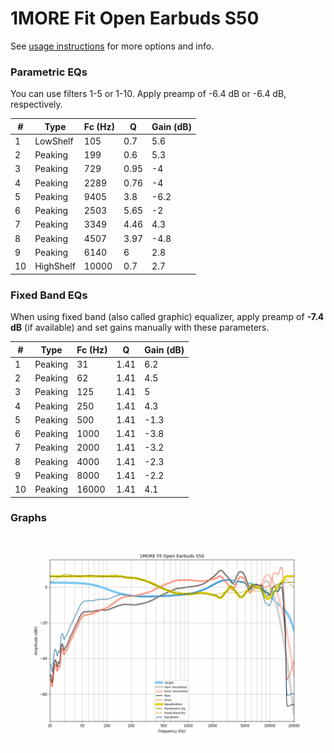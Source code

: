 # 1MORE Fit Open Earbuds S50
See [usage instructions](https://github.com/jaakkopasanen/AutoEq#usage) for more options and info.

### Parametric EQs
You can use filters 1-5 or 1-10. Apply preamp of -6.4 dB or -6.4 dB, respectively.

|   # | Type      |   Fc (Hz) |    Q |   Gain (dB) |
|-----|-----------|-----------|------|-------------|
|   1 | LowShelf  |       105 | 0.7  |         5.6 |
|   2 | Peaking   |       199 | 0.6  |         5.3 |
|   3 | Peaking   |       729 | 0.95 |        -4   |
|   4 | Peaking   |      2289 | 0.76 |        -4   |
|   5 | Peaking   |      9405 | 3.8  |        -6.2 |
|   6 | Peaking   |      2503 | 5.65 |        -2   |
|   7 | Peaking   |      3349 | 4.46 |         4.3 |
|   8 | Peaking   |      4507 | 3.97 |        -4.8 |
|   9 | Peaking   |      6140 | 6    |         2.8 |
|  10 | HighShelf |     10000 | 0.7  |         2.7 |

### Fixed Band EQs
When using fixed band (also called graphic) equalizer, apply preamp of **-7.4 dB** (if available) and set gains manually with these parameters.

|   # | Type    |   Fc (Hz) |    Q |   Gain (dB) |
|-----|---------|-----------|------|-------------|
|   1 | Peaking |        31 | 1.41 |         6.2 |
|   2 | Peaking |        62 | 1.41 |         4.5 |
|   3 | Peaking |       125 | 1.41 |         5   |
|   4 | Peaking |       250 | 1.41 |         4.3 |
|   5 | Peaking |       500 | 1.41 |        -1.3 |
|   6 | Peaking |      1000 | 1.41 |        -3.8 |
|   7 | Peaking |      2000 | 1.41 |        -3.2 |
|   8 | Peaking |      4000 | 1.41 |        -2.3 |
|   9 | Peaking |      8000 | 1.41 |        -2.2 |
|  10 | Peaking |     16000 | 1.41 |         4.1 |

### Graphs
![](./1MORE%20Fit%20Open%20Earbuds%20S50.png)
